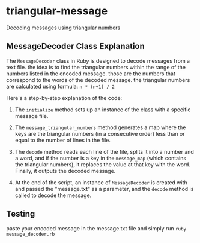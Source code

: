 # triangular-message
Decoding messages using triangular numbers

## MessageDecoder Class Explanation

The `MessageDecoder` class in Ruby is designed to decode messages from a text file. the idea is to find the triangular numbers within the range of the numbers listed in the encoded message. those are the numbers that correspond to the words of the decoded message. the triangular numbers are calculated using formula: `n * (n+1) / 2`

Here's a step-by-step explanation of the code:

1. The `initialize` method sets up an instance of the class with a specific message file.

2. The `message_triangular_numbers` method generates a map where the keys are the triangular numbers (in a consecutive order) less than or equal to the number of lines in the file.

2. The `decode` method reads each line of the file, splits it into a number and a word, and if the number is a key in the `message_map` (which contains the triangular numbers), it replaces the value at that key with the word. Finally, it outputs the decoded message.

4. At the end of the script, an instance of `MessageDecoder` is created with and passed the "message.txt" as a parameter, and the `decode` method is called to decode the message.

## Testing

paste your encoded message in the message.txt file and simply run `ruby message_decoder.rb`